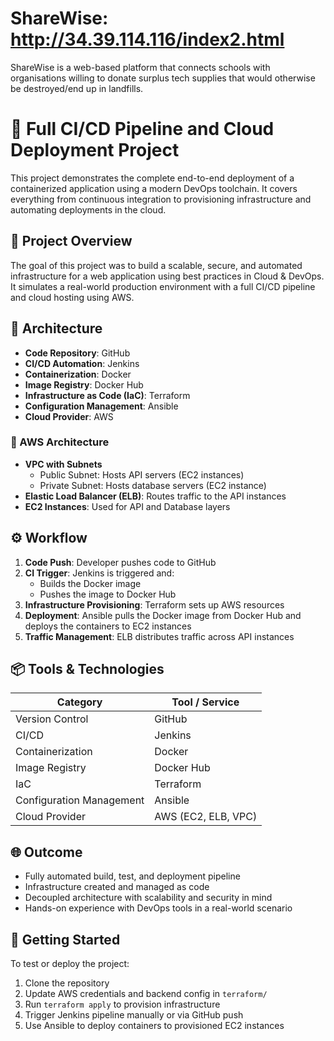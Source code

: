 # ShareWise: http://34.39.114.116/index2.html

ShareWise is a web-based platform that connects schools with organisations willing to donate surplus tech supplies that would otherwise be destroyed/end up in landfills.

# 🚀 Full CI/CD Pipeline and Cloud Deployment Project

This project demonstrates the complete end-to-end deployment of a containerized application using a modern DevOps toolchain. It covers everything from continuous integration to provisioning infrastructure and automating deployments in the cloud.

## 📌 Project Overview

The goal of this project was to build a scalable, secure, and automated infrastructure for a web application using best practices in Cloud & DevOps. It simulates a real-world production environment with a full CI/CD pipeline and cloud hosting using AWS.

## 🧱 Architecture

- **Code Repository**: GitHub
- **CI/CD Automation**: Jenkins
- **Containerization**: Docker
- **Image Registry**: Docker Hub
- **Infrastructure as Code (IaC)**: Terraform
- **Configuration Management**: Ansible
- **Cloud Provider**: AWS

### 🔧 AWS Architecture

- **VPC with Subnets**
  - Public Subnet: Hosts API servers (EC2 instances)
  - Private Subnet: Hosts database servers (EC2 instance)
- **Elastic Load Balancer (ELB)**: Routes traffic to the API instances
- **EC2 Instances**: Used for API and Database layers

## ⚙️ Workflow

1. **Code Push**: Developer pushes code to GitHub
2. **CI Trigger**: Jenkins is triggered and:
   - Builds the Docker image
   - Pushes the image to Docker Hub
3. **Infrastructure Provisioning**: Terraform sets up AWS resources
4. **Deployment**: Ansible pulls the Docker image from Docker Hub and deploys the containers to EC2 instances
5. **Traffic Management**: ELB distributes traffic across API instances

## 📦 Tools & Technologies

| Category                 | Tool / Service      |
| ------------------------ | ------------------- |
| Version Control          | GitHub              |
| CI/CD                    | Jenkins             |
| Containerization         | Docker              |
| Image Registry           | Docker Hub          |
| IaC                      | Terraform           |
| Configuration Management | Ansible             |
| Cloud Provider           | AWS (EC2, ELB, VPC) |

## 🌐 Outcome

- Fully automated build, test, and deployment pipeline
- Infrastructure created and managed as code
- Decoupled architecture with scalability and security in mind
- Hands-on experience with DevOps tools in a real-world scenario

## 🚀 Getting Started

To test or deploy the project:

1. Clone the repository
2. Update AWS credentials and backend config in `terraform/`
3. Run `terraform apply` to provision infrastructure
4. Trigger Jenkins pipeline manually or via GitHub push
5. Use Ansible to deploy containers to provisioned EC2 instances
